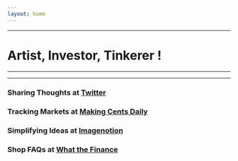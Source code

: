 ```yaml
---
layout: home
---
```


---
# Artist, Investor, Tinkerer ! 
---
---

### Sharing Thoughts at [Twitter](https://twitter.com/home)

### Tracking Markets at [Making Cents Daily](https://makingcentsdaily.substack.com/)

### Simplifying Ideas at [Imagenotion](https://imagenotion.substack.com/)

### Shop FAQs at [What the Finance](https://app.gumroad.com/dashboard)
